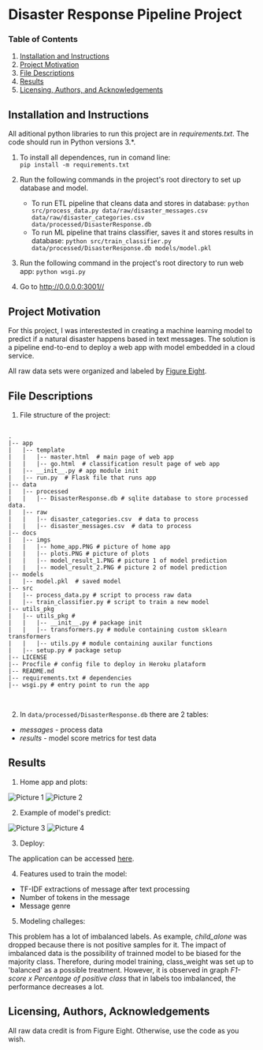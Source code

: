 # Disaster Response Pipeline Project

### Table of Contents

1. [Installation and Instructions](#installation)
2. [Project Motivation](#motivation)
3. [File Descriptions](#files)
4. [Results](#results)
5. [Licensing, Authors, and Acknowledgements](#licensing)

## Installation and Instructions <a name="installation"></a>

All aditional python libraries to run this project are in *requirements.txt*. The code should run in Python versions 3.*.<p />
1. To install all dependences, run in comand line:<br />
          `pip install -m requirements.txt`

2. Run the following commands in the project's root directory to set up database and model.

    - To run ETL pipeline that cleans data and stores in database:
        `python src/process_data.py data/raw/disaster_messages.csv data/raw/disaster_categories.csv data/processed/DisasterResponse.db`
    - To run ML pipeline that trains classifier, saves it and stores results in database:
        `python src/train_classifier.py data/processed/DisasterResponse.db models/model.pkl`

3. Run the following command in the project's root directory to run web app:
    `python wsgi.py`

4. Go to http://0.0.0.0:3001//


## Project Motivation<a name="motivation"></a>

For this project, I was interestested in creating a machine learning model to predict if a natural disaster happens based in text messages. 
The solution is a pipeline end-to-end to deploy a web app with model embedded in a cloud service.

All raw data sets were organized and labeled by [Figure Eight](https://appen.com/). 

## File Descriptions <a name="files"></a>

1. File structure of the project:

<pre>
<code>
.
|-- app
|   |-- template
|   |   |-- master.html  # main page of web app
|   |   |-- go.html  # classification result page of web app
|   |-- __init__.py # app module init
|   |-- run.py  # Flask file that runs app
|-- data
|   |-- processed
|   |   |-- DisasterResponse.db # sqlite database to store processed data.
|   |-- raw
|   |   |-- disaster_categories.csv  # data to process 
|   |   |-- disaster_messages.csv  # data to process
|-- docs
|   |-- imgs
|   |   |-- home_app.PNG # picture of home app
|   |   |-- plots.PNG # picture of plots
|   |   |-- model_result_1.PNG # picture 1 of model prediction
|   |   |-- model_result_2.PNG # picture 2 of model prediction
|-- models
|   |-- model.pkl  # saved model 
|-- src
|   |-- process_data.py # script to process raw data
|   |-- train_classifier.py # script to train a new model
|-- utils_pkg
|   |-- utils_pkg # 
|   |   |-- __init__.py # package init
|   |   |-- transformers.py # module containing custom sklearn transformers
|   |   |-- utils.py # module containing auxilar functions
|   |-- setup.py # package setup
|-- LICENSE 
|-- Procfile # config file to deploy in Heroku plataform
|-- README.md
|-- requirements.txt # dependencies
|-- wsgi.py # entry point to run the app

</code>
</pre>

2. In `data/processed/DisasterResponse.db` there are 2 tables:
- *messages* - process data
- *results* - model score metrics for test data

## Results <a name="results"></a>

1. Home app and plots:

![Picture 1](docs/imgs/home_app.PNG)
![Picture 2](docs/imgs/plots.PNG)

2. Example of model's predict:

![Picture 3](docs/imgs/model_result_1.PNG)
![Picture 4](docs/imgs/model_result_2.PNG)

3. Deploy:

The application can be accessed [here](https://dis-resp-app.herokuapp.com/).

4. Features used to train the model:
- TF-IDF extractions of message after text processing
- Number of tokens in the message
- Message genre

5. Modeling challeges:

This problem has a lot of imbalanced labels. As example, *child_alone* was dropped because there is not positive samples for
it. 
The impact of imbalanced data is the possibility of trainned model to be biased for the majority class. Therefore, during model training, class_weight was set up
to 'balanced' as a possible treatment. However, it is observed in graph *F1-score x Percentage of positive class* that in labels too imbalanced, the performance
decreases a lot.

## Licensing, Authors, Acknowledgements <a name="licensing"></a>

All raw data credit is from Figure Eight. Otherwise, use the code as you wish. 
